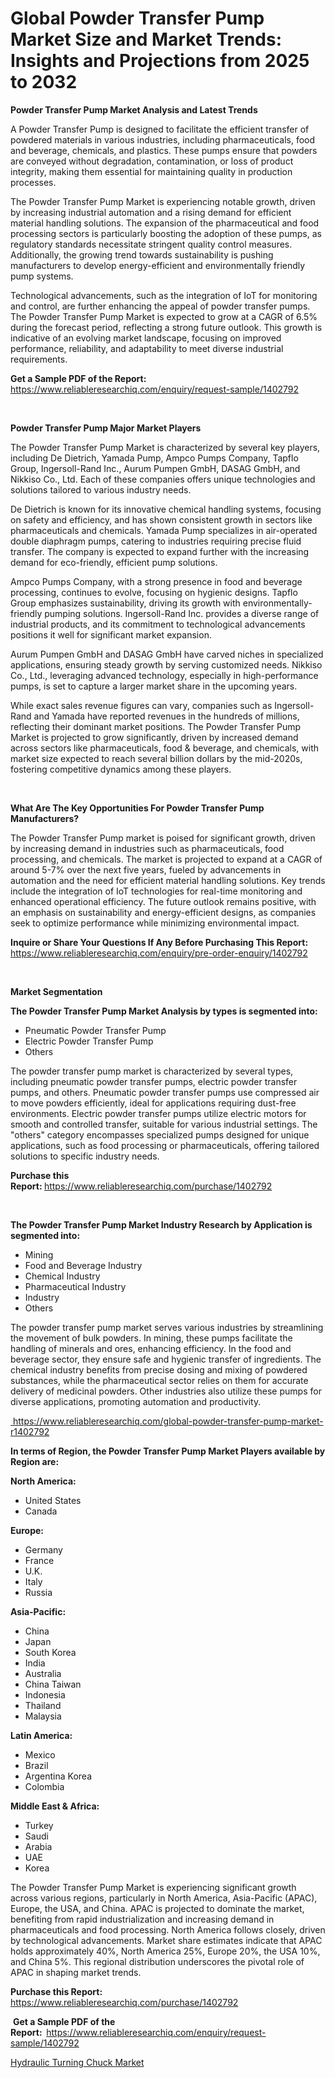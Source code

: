<p><h1>Global Powder Transfer Pump Market Size and Market Trends: Insights and Projections from 2025 to 2032</h1></p><p><strong>Powder Transfer Pump Market Analysis and Latest Trends</strong></p>
<p><p>A Powder Transfer Pump is designed to facilitate the efficient transfer of powdered materials in various industries, including pharmaceuticals, food and beverage, chemicals, and plastics. These pumps ensure that powders are conveyed without degradation, contamination, or loss of product integrity, making them essential for maintaining quality in production processes.</p><p>The Powder Transfer Pump Market is experiencing notable growth, driven by increasing industrial automation and a rising demand for efficient material handling solutions. The expansion of the pharmaceutical and food processing sectors is particularly boosting the adoption of these pumps, as regulatory standards necessitate stringent quality control measures. Additionally, the growing trend towards sustainability is pushing manufacturers to develop energy-efficient and environmentally friendly pump systems.</p><p>Technological advancements, such as the integration of IoT for monitoring and control, are further enhancing the appeal of powder transfer pumps. The Powder Transfer Pump Market is expected to grow at a CAGR of 6.5% during the forecast period, reflecting a strong future outlook. This growth is indicative of an evolving market landscape, focusing on improved performance, reliability, and adaptability to meet diverse industrial requirements.</p></p>
<p><strong>Get a Sample PDF of the Report:&nbsp;</strong> <a href="https://www.reliableresearchiq.com/enquiry/request-sample/1402792?utm_campaign=3296&utm_medium=2&utm_source=Github&utm_content=ia&utm_term=28032025&utm_id=powder-transfer-pump">https://www.reliableresearchiq.com/enquiry/request-sample/1402792</a></p>
<p>&nbsp;</p>
<p><strong>Powder Transfer Pump Major Market Players</strong></p>
<p><p>The Powder Transfer Pump Market is characterized by several key players, including De Dietrich, Yamada Pump, Ampco Pumps Company, Tapflo Group, Ingersoll-Rand Inc., Aurum Pumpen GmbH, DASAG GmbH, and Nikkiso Co., Ltd. Each of these companies offers unique technologies and solutions tailored to various industry needs.</p><p>De Dietrich is known for its innovative chemical handling systems, focusing on safety and efficiency, and has shown consistent growth in sectors like pharmaceuticals and chemicals. Yamada Pump specializes in air-operated double diaphragm pumps, catering to industries requiring precise fluid transfer. The company is expected to expand further with the increasing demand for eco-friendly, efficient pump solutions.</p><p>Ampco Pumps Company, with a strong presence in food and beverage processing, continues to evolve, focusing on hygienic designs. Tapflo Group emphasizes sustainability, driving its growth with environmentally-friendly pumping solutions. Ingersoll-Rand Inc. provides a diverse range of industrial products, and its commitment to technological advancements positions it well for significant market expansion.</p><p>Aurum Pumpen GmbH and DASAG GmbH have carved niches in specialized applications, ensuring steady growth by serving customized needs. Nikkiso Co., Ltd., leveraging advanced technology, especially in high-performance pumps, is set to capture a larger market share in the upcoming years.</p><p>While exact sales revenue figures can vary, companies such as Ingersoll-Rand and Yamada have reported revenues in the hundreds of millions, reflecting their dominant market positions. The Powder Transfer Pump Market is projected to grow significantly, driven by increased demand across sectors like pharmaceuticals, food & beverage, and chemicals, with market size expected to reach several billion dollars by the mid-2020s, fostering competitive dynamics among these players.</p></p>
<p>&nbsp;</p>
<p><strong>What Are The Key Opportunities For Powder Transfer Pump Manufacturers?</strong></p>
<p><p>The Powder Transfer Pump market is poised for significant growth, driven by increasing demand in industries such as pharmaceuticals, food processing, and chemicals. The market is projected to expand at a CAGR of around 5-7% over the next five years, fueled by advancements in automation and the need for efficient material handling solutions. Key trends include the integration of IoT technologies for real-time monitoring and enhanced operational efficiency. The future outlook remains positive, with an emphasis on sustainability and energy-efficient designs, as companies seek to optimize performance while minimizing environmental impact.</p></p>
<p><strong>Inquire or Share Your Questions If Any Before Purchasing This Report:</strong> <a href="https://www.reliableresearchiq.com/enquiry/pre-order-enquiry/1402792?utm_campaign=3296&utm_medium=2&utm_source=Github&utm_content=ia&utm_term=28032025&utm_id=powder-transfer-pump">https://www.reliableresearchiq.com/enquiry/pre-order-enquiry/1402792</a></p>
<p>&nbsp;</p>
<p><strong>Market Segmentation</strong></p>
<p><strong>The Powder Transfer Pump Market Analysis by types is segmented into:</strong></p>
<p><ul><li>Pneumatic Powder Transfer Pump</li><li>Electric Powder Transfer Pump</li><li>Others</li></ul></p>
<p><p>The powder transfer pump market is characterized by several types, including pneumatic powder transfer pumps, electric powder transfer pumps, and others. Pneumatic powder transfer pumps use compressed air to move powders efficiently, ideal for applications requiring dust-free environments. Electric powder transfer pumps utilize electric motors for smooth and controlled transfer, suitable for various industrial settings. The "others" category encompasses specialized pumps designed for unique applications, such as food processing or pharmaceuticals, offering tailored solutions to specific industry needs.</p></p>
<p><strong>Purchase this Report:&nbsp;</strong><a href="https://www.reliableresearchiq.com/purchase/1402792?utm_campaign=3296&utm_medium=2&utm_source=Github&utm_content=ia&utm_term=28032025&utm_id=powder-transfer-pump">https://www.reliableresearchiq.com/purchase/1402792</a></p>
<p>&nbsp;</p>
<p><strong>The Powder Transfer Pump Market Industry Research by Application is segmented into:</strong></p>
<p><ul><li>Mining</li><li>Food and Beverage Industry</li><li>Chemical Industry</li><li>Pharmaceutical Industry</li><li>Industry</li><li>Others</li></ul></p>
<p><p>The powder transfer pump market serves various industries by streamlining the movement of bulk powders. In mining, these pumps facilitate the handling of minerals and ores, enhancing efficiency. In the food and beverage sector, they ensure safe and hygienic transfer of ingredients. The chemical industry benefits from precise dosing and mixing of powdered substances, while the pharmaceutical sector relies on them for accurate delivery of medicinal powders. Other industries also utilize these pumps for diverse applications, promoting automation and productivity.</p></p>
<p><a href="https://www.reliableresearchiq.com/global-powder-transfer-pump-market-r1402792?utm_campaign=3296&utm_medium=2&utm_source=Github&utm_content=ia&utm_term=28032025&utm_id=powder-transfer-pump">&nbsp;https://www.reliableresearchiq.com/global-powder-transfer-pump-market-r1402792</a></p>
<p><strong>In terms of Region, the Powder Transfer Pump Market Players available by Region are:</strong></p>
<p>
    <p> <strong> North America: </strong>
        <ul>
            <li>United States</li>
            <li>Canada</li>
        </ul>
        </p> 
    <p> <strong> Europe: </strong>
        <ul>
            <li>Germany</li>
            <li>France</li>
            <li>U.K.</li>
            <li>Italy</li>
            <li>Russia</li>
        </ul>
        </p> 
    <p> <strong> Asia-Pacific: </strong>
        <ul>
            <li>China</li>
            <li>Japan</li>
            <li>South Korea</li>
            <li>India</li>
            <li>Australia</li>
            <li>China Taiwan</li>
            <li>Indonesia</li>
            <li>Thailand</li>
            <li>Malaysia</li>
        </ul>
        </p> 
    <p> <strong> Latin America: </strong>
        <ul>
            <li>Mexico</li>
            <li>Brazil</li>
            <li>Argentina Korea</li>
            <li>Colombia</li>
        </ul>
        </p> 
    <p> <strong> Middle East & Africa: </strong>
        <ul>
            <li>Turkey</li>
            <li>Saudi</li>
            <li>Arabia</li>
            <li>UAE</li>
            <li>Korea</li>
        </ul>
    </p>
    </p>
<p><p>The Powder Transfer Pump Market is experiencing significant growth across various regions, particularly in North America, Asia-Pacific (APAC), Europe, the USA, and China. APAC is projected to dominate the market, benefiting from rapid industrialization and increasing demand in pharmaceuticals and food processing. North America follows closely, driven by technological advancements. Market share estimates indicate that APAC holds approximately 40%, North America 25%, Europe 20%, the USA 10%, and China 5%. This regional distribution underscores the pivotal role of APAC in shaping market trends.</p></p>
<p><strong>Purchase this Report: </strong><a href="https://www.reliableresearchiq.com/purchase/1402792?utm_campaign=3296&utm_medium=2&utm_source=Github&utm_content=ia&utm_term=28032025&utm_id=powder-transfer-pump">https://www.reliableresearchiq.com/purchase/1402792</a></p>
<p>&nbsp;<strong>Get a Sample PDF of the Report:&nbsp;&nbsp;</strong><a href="https://www.reliableresearchiq.com/enquiry/request-sample/1402792?utm_campaign=3296&utm_medium=2&utm_source=Github&utm_content=ia&utm_term=28032025&utm_id=powder-transfer-pump">https://www.reliableresearchiq.com/enquiry/request-sample/1402792</a></p>
<p><strong></strong></p>
<p><p><a href="https://github.com/fraryatena85/Market-Research-Report-List-1/blob/main/hydraulic-turning-chuck-market.md?utm_campaign=3296&utm_medium=2&utm_source=Github&utm_content=ia&utm_term=28032025&utm_id=powder-transfer-pump">Hydraulic Turning Chuck Market</a></p></p>